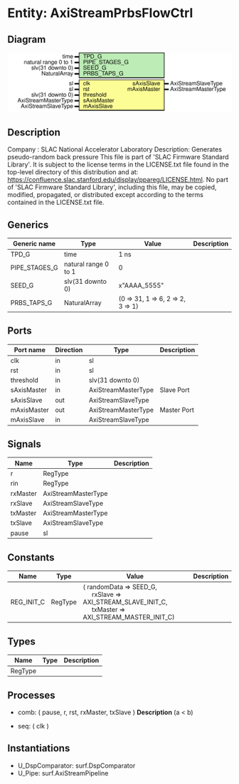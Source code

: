 # Entity: AxiStreamPrbsFlowCtrl

## Diagram

![Diagram](AxiStreamPrbsFlowCtrl.svg "Diagram")
## Description

Company    : SLAC National Accelerator Laboratory
Description: Generates pseudo-random back pressure
This file is part of 'SLAC Firmware Standard Library'.
It is subject to the license terms in the LICENSE.txt file found in the
top-level directory of this distribution and at:
   https://confluence.slac.stanford.edu/display/ppareg/LICENSE.html.
No part of 'SLAC Firmware Standard Library', including this file,
may be copied, modified, propagated, or distributed except according to
the terms contained in the LICENSE.txt file.
## Generics

| Generic name  | Type                 | Value                             | Description |
| ------------- | -------------------- | --------------------------------- | ----------- |
| TPD_G         | time                 | 1 ns                              |             |
| PIPE_STAGES_G | natural range 0 to 1 | 0                                 |             |
| SEED_G        | slv(31 downto 0)     | x"AAAA_5555"                      |             |
| PRBS_TAPS_G   | NaturalArray         | (0 => 31, 1 => 6, 2 => 2, 3 => 1) |             |
## Ports

| Port name   | Direction | Type                | Description |
| ----------- | --------- | ------------------- | ----------- |
| clk         | in        | sl                  |             |
| rst         | in        | sl                  |             |
| threshold   | in        | slv(31 downto 0)    |             |
| sAxisMaster | in        | AxiStreamMasterType | Slave Port  |
| sAxisSlave  | out       | AxiStreamSlaveType  |             |
| mAxisMaster | out       | AxiStreamMasterType | Master Port |
| mAxisSlave  | in        | AxiStreamSlaveType  |             |
## Signals

| Name     | Type                | Description |
| -------- | ------------------- | ----------- |
| r        | RegType             |             |
| rin      | RegType             |             |
| rxMaster | AxiStreamMasterType |             |
| rxSlave  | AxiStreamSlaveType  |             |
| txMaster | AxiStreamMasterType |             |
| txSlave  | AxiStreamSlaveType  |             |
| pause    | sl                  |             |
## Constants

| Name       | Type    | Value                                                                                                                                                                                             | Description |
| ---------- | ------- | ------------------------------------------------------------------------------------------------------------------------------------------------------------------------------------------------- | ----------- |
| REG_INIT_C | RegType |  (       randomData => SEED_G,<br><span style="padding-left:20px">       rxSlave    => AXI_STREAM_SLAVE_INIT_C,<br><span style="padding-left:20px">       txMaster   => AXI_STREAM_MASTER_INIT_C) |             |
## Types

| Name    | Type | Description |
| ------- | ---- | ----------- |
| RegType |      |             |
## Processes
- comb: ( pause, r, rst, rxMaster, txSlave )
**Description**
 (a <  b)

- seq: ( clk )
## Instantiations

- U_DspComparator: surf.DspComparator
- U_Pipe: surf.AxiStreamPipeline
